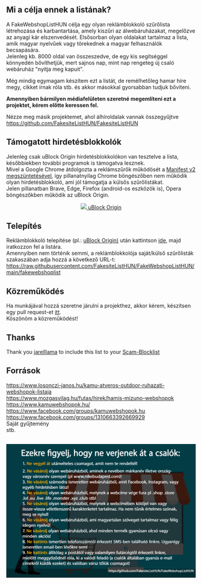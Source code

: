 
## Mi a célja ennek a listának?
A FakeWebshopListHUN célja egy olyan reklámblokkoló szűrőlista létrehozása és karbantartása, amely kiszűri az álwebáruházakat, megelőzve az anyagi kár elszenvedését. Elsősorban olyan oldalakat tartalmaz a lista, amik magyar nyelvűek vagy törekednek a magyar felhasználók becsapására. <br>
Jelenleg kb. 8000 oldal van összeszedve, de egy kis segítséggel  könnyedén bővíthetjük, mert sajnos nap, mint nap rengeteg új csaló webáruház "nyitja meg kapuit".

Még mindig egymagam készítem ezt a listát, de remélhetőleg hamar híre megy, cikket írnak róla stb. és akkor másokkal gyorsabban tudjuk bővíteni.

<b>Amennyiben bármilyen médiafelületen szeretné megemlíteni ezt a projektet, kérem előtte keressen fel.</b>

Nézze meg másik projektemet, ahol álhíroldalak vannak összegyűjtve
https://github.com/FakesiteListHUN/FakesiteListHUN

## Támogatott hirdetésblokkolók
Jelenleg csak uBlock Origin hirdetésblokkolókon van tesztelve a lista, későbbiekben további programok is támogatva lesznek.<br>
Mivel a Google Chrome átdolgozta a reklámszűrők működösét a [Manifest v2 megszüntetésével](https://hvg.hu/tudomany/20250224_google-chrome-bongeszo-manifest-v3-regi-bovitmenyek-kikapcsolas-reklamblokkolok), így pillanatnyilag Chrome böngészőben nem működik olyan hirdetésblokkoló, ami jól támogatja a külsős szűrőlistákat. <br> Jelen pillanatban Brave, Edge, Firefox (android-os eszközök is), Opera böngészőkben működik az uBlock Origin.
<p align="center">
    <a href="https://github.com/gorhill/uBlock#ublock-origin-ubo"><img src="https://upload.wikimedia.org/wikipedia/commons/0/05/UBlock_Origin.svg" width="14px"> uBlock Origin</a>
</p>

## Telepítés
Reklámblokkoló telepítése (pl.: [uBlock Origin)](https://ublockorigin.com/) után kattintson [ide](https://subscribe.adblockplus.org/?location=https://raw.githubusercontent.com/FakesiteListHUN/FakeWebshopListHUN/main/fakewebshoplist&title=FakeWebshopListHUN), majd iratkozzon fel a listára. <br>
Amennyiben nem történik semmi, a reklámblokkolója saját/külső szűrőlisták szakaszában adja hozzá a következő URL-t:<br>
https://raw.githubusercontent.com/FakesiteListHUN/FakeWebshopListHUN/main/fakewebshoplist

## Közreműködés
Ha munkájával hozzá szeretne járulni a projekthez, akkor kérem, készítsen egy pull request-et [itt](https://github.com/FakesiteListHUN/FakeWebshopListHUN/pulls).
<br>Köszönöm a közreműködést!

## Thanks
Thank you [jarelllama](https://github.com/jarelllama/) to include this list to your [Scam-Blocklist](https://github.com/jarelllama/Scam-Blocklist)

## Források
https://www.losonczi-janos.hu/kamu-atveros-outdoor-ruhazati-webshopok-listaja <br>
https://www.mozgasvilag.hu/futas/hirek/hamis-mizuno-webshopok <br>
https://www.kamuwebshopok.hu/ <br>
https://www.facebook.com/groups/kamuwebshopok.hu <br>
https://www.facebook.com/groups/1310663392669929 <br>
Saját gyűjtemény <br>
stb.

##
<p align="center">
<img src="https://github.com/FakesiteListHUN/FakeWebshopListHUN/blob/main/webshop.jpg?raw=true" alt="webshop szabályok" width="800"/>
</p>
